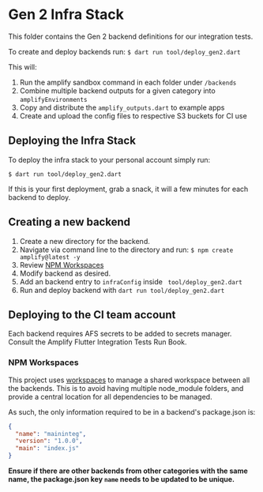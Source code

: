 # Gen 2 Infra Stack

This folder contains the Gen 2 backend definitions for our integration tests.

To create and deploy backends run: `$ dart run tool/deploy_gen2.dart`

This will:

1. Run the amplify sandbox command in each folder under `/backends`
2. Combine multiple backend outputs for a given category into `amplifyEnvironments`
3. Copy and distribute the `amplify_outputs.dart` to example apps
4. Create and upload the config files to respective S3 buckets for CI use

## Deploying the Infra Stack

To deploy the infra stack to your personal account simply run:

`$ dart run tool/deploy_gen2.dart`

If this is your first deployment, grab a snack, it will a few minutes for each backend to deploy.

## Creating a new backend

1. Create a new directory for the backend.
2. Navigate via command line to the directory and run: `$ npm create amplify@latest -y`
3. Review [NPM Workspaces](#NPM-Workspaces)
4. Modify backend as desired.
5. Add an backend entry to `infraConfig` inside ` tool/deploy_gen2.dart`
6. Run and deploy backend with `dart run tool/deploy_gen2.dart`

## Deploying to the CI team account

Each backend requires AFS secrets to be added to secrets manager. Consult the Amplify Flutter Integration Tests Run Book.

### NPM Workspaces

This project uses [workspaces](https://docs.npmjs.com/cli/v10/using-npm/workspaces) to manage a shared workspace between all the backends. This is to avoid having multiple node_module folders, and provide a central location for all dependencies to be managed.

As such, the only information required to be in a backend's package.json is:

```json
{
  "name": "maininteg",
  "version": "1.0.0",
  "main": "index.js"
}
```

**Ensure if there are other backends from other categories with the same name, the package.json key `name` needs to be updated to be unique.**
